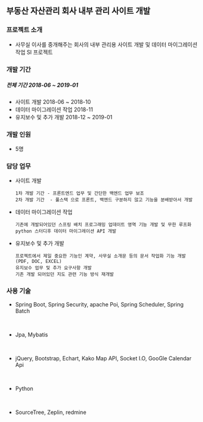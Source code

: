 ## 부동산 자산관리 회사 내부 관리 사이트 개발

### 프로젝트 소개
- 사무실 이사를 중개해주는 회사의 내부 관리용 사이트 개발 및 데이터 마이그레이션 작업 SI 프로젝트

### 개발 기간
##### 전체 기간 2018-06 ~ 2019-01
- 사이트 개발 2018-06 ~ 2018-10
- 데이터 마이그레이션 작업 2018-11
- 유지보수 및 추가 개발 2018-12 ~ 2019-01

### 개발 인원
- 5명

### 담당 업무
- 사이트 개발
    ```
    1차 개발 기간 - 프론트엔드 업무 및 간단한 백엔드 업무 보조
    2차 개발 기간  - 풀스택 으로 프론트, 백엔드 구분하지 않고 기능을 분배받아서 개발
    ```

- 데이터 마이그레이션 작업
    ```
    기존에 개발되어있던 스프링 배치 프로그래밍 업데이트 영역 기능 개발 및 무한 루프화
    python 스터디후 데이터 마이그레이션 API 개발
    ```

- 유지보수 및 추가 개발
    ```
    프로젝트에서 제일 중요한 기능인 계약, 사무실 소개문 등의 문서 작업화 기능 개발 (PDF, DOC, EXCEL)
    유지보수 업무 및 추가 요구사항 개발
    기존 개발 되어있던 지도 관련 기능 방식 재개발
    ```

### 사용 기술

- Spring Boot, Spring Security, apache Poi, Spring Scheduler, Spring Batch
<br>

- Jpa, Mybatis
<br>

- jQuery, Bootstrap, Echart, Kako Map API, Socket I.O, GooGle Calendar Api
<br>

- Python
<br>

- SourceTree, Zeplin, redmine